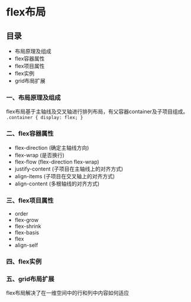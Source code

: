 # flex布局

## 目录
* 布局原理及组成
* flex容器属性
* flex项目属性
* flex实例
* grid布局扩展

### 一、布局原理及组成

flex布局基于主轴线及交叉轴进行排列布局，有父容器container及子项目组成。
``
.container {
    display: flex;
}
``

### 二、flex容器属性
* flex-direction    (确定主轴线方向)
* flex-wrap         (是否换行)
* flex-flow         (flex-direction flex-wrap)
* justify-content   (子项目在主轴线上的对齐方式)
* align-items       (子项目在交叉轴上的对齐方式)
* align-content     (多根轴线的对齐方式)

### 三、flex项目属性
* order
* flex-grow
* flex-shrink
* flex-basis
* flex
* align-self

### 四、flex实例

### 五、grid布局扩展
flex布局解决了在一维空间中的行和列中内容如何适应


